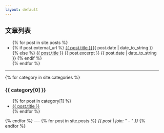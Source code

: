 ```yaml
---
layout: default
---
```


<h2 id="top-title">文章列表</h2>
<ul>
{% for post in site.posts %}
  <li class="post-{{ post.category }}">
  {% if post.external_url %}
    <a href="{{ post.url }}">{{ post.title }}</a><abbr>{{ post.date | date_to_string }}</abbr>
  {% else %}
    <a href="{{ post.url }}">{{ post.title }}</a>
    {{ post.excerpt }}
    <abbr>{{ post.date | date_to_string }}</abbr>
  {% endif %}
  </li>
{% endfor %}
</ul>

---
{% for category in site.categories %}
  <h3>{{ category[0] }}</h3>
  <ul>
    {% for post in category[1] %}
      <li><a href="{{ post.url }}">{{ post.title }}</a></li>
    {% endfor %}
  </ul>
{% endfor %}
---
{% for post in site.posts %}
  <em>{{ post | join: "</em> - <em>" }}</em>
{% endfor %}
